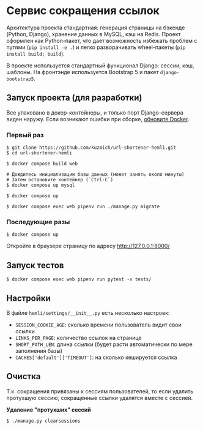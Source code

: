 # Сервис сокращения ссылок
Архитектура проекта стандартная: генерация страницы на бэкенде (Python, Django),
хранение данных в MySQL, кэш на Redis. Проект оформлен как Python-пакет, что дает
возможность избежать проблем с путями (`pip install -e .`) и легко разворачивать
wheel-пакеты (`pip install build; build`).

В проекте используется стандартный функционал Django: сессии, кэш, шаблоны. На фронтэнде
используется Bootstrap 5 и пакет `django-bootstrap5`.

## Запуск проекта (для разработки)
Все упаковано в докер-контейнеры, и только порт Django-сервера виден наружу.
Если возникают ошибки при сборке, [обновите Docker](https://docs.docker.com/engine/install/). 

### Первый раз
```
$ git clone https://github.com/kuzmich/url-shortener-hemli.git
$ cd url-shortener-hemli

$ docker compose build web

# Дождитесь инициализации базы данных (может занять около минуты)
# Затем остановите контейнер (`Ctrl-C`)
$ docker compose up mysql

$ docker compose up

$ docker compose exec web pipenv run ./manage.py migrate
```

### Последующие разы
```
$ docker compose up
```

Откройте в браузере страницу по адресу http://127.0.0.1:8000/

## Запуск тестов
```
$ docker compose exec web pipenv run pytest -v tests/
```

## Настройки
В файле `hemli/settings/__init__.py` есть несколько настроек:

- `SESSION_COOKIE_AGE`: сколько времени пользователь видит свои ссылки
- `LINKS_PER_PAGE`: количество ссылок на странице
- `SHORT_PATH_LEN`: длина ссылки (будет расти автоматически по мере заполнения базы)
- `CACHES['default']['TIMEOUT']`: на сколько кешируется ссылка

## Очистка
Т.к. сокращения привязаны к сессиям пользователей, то если удалить протухшую сессию,
сокращенные ссылки удалятся вместе с сессией.

**Удаление "протухших" сессий**
```
$ ./manage.py clearsessions
```

